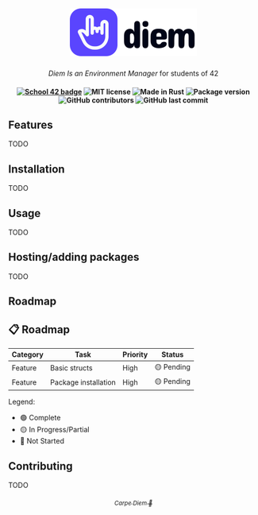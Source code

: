 <h1 align="center">
  <img src="/.github/assets/diem_logo.svg">
</h1>

<p align="center">
  <i align="center">Diem Is an Environment Manager</i> for students of 42
</p>

<h4 align="center">
  <a href="https://profile.intra.42.fr/users/elagouch"><img alt="School 42 badge" src="https://img.shields.io/badge/@elagouch-020617?labelColor=020617&color=5a45fe&logo=42"></a>
  <img alt="MIT license" src="https://img.shields.io/badge/license-mit-ef00c7?logo=unlicense&logoColor=fff&labelColor=020617">
  <img alt="Made in Rust" src="https://img.shields.io/badge/made_in-rust-ff2b89?logo=rust&logoColor=fff&labelColor=020617">
  <img alt="Package version" src="https://img.shields.io/badge/dynamic/toml?url=https%3A%2F%2Fraw.githubusercontent.com%2Fairone01%2Fdiem%2Frefs%2Fheads%2Fmain%2FCargo.toml&query=%24.workspace.package.version&&logo=rust&logoColor=fff&label=version&labelColor=020617&color=ff8059">
  <img alt="GitHub contributors" src="https://img.shields.io/github/contributors-anon/airone01/diem?logo=github&labelColor=020617&color=ffc248">
  <img alt="GitHub last commit" src="https://img.shields.io/github/last-commit/airone01/diem?logo=github&labelColor=020617&color=f9f871">
</h4>

## Features

TODO

## Installation

TODO

## Usage

TODO

## Hosting/adding packages

TODO

## Roadmap

## 📋 Roadmap

| Category | Task | Priority | Status |
|----------|------|----------|--------|
| Feature | Basic structs | High | 🟡 Pending |
| Feature | Package installation | High | 🟡 Pending |

Legend:
- 🟢 Complete
- 🟡 In Progress/Partial
- 🔴 Not Started

## Contributing

TODO

<p align="center">
  <a href="https://en.wikipedia.org/wiki/Carpe_diem"><i align="center"><sub>Carpe Diem 🤘</sub></i></a>
</p>
